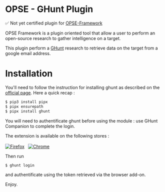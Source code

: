 # OPSE - GHunt Plugin

✅ Not yet certified plugin for [OPSE-Framework](https://github.com/OPSE-Developers/OPSE-Framework)

OPSE Framework is a plugin oriented tool that allow a user to perform an open-source research to gather intelligence on a target.

This plugin perform a [GHunt](https://github.com/mxrch/GHunt) research to retrieve data on the target from a google email address.

# Installation

You'll need to follow the instruction for installing ghunt as described on the [official page](https://github.com/mxrch/GHunt). Here a quick recap :

```bash
$ pip3 install pipx
$ pipx ensurepath
$ pipx install ghunt
```

You will need to authentificate ghunt before using the module : use GHunt Companion to complete the login.

The extension is available on the following stores :\
\
[![Firefox](https://files.catbox.moe/5g2ld5.png)](https://addons.mozilla.org/en-US/firefox/addon/ghunt-companion/)&nbsp;&nbsp;&nbsp;[![Chrome](https://storage.googleapis.com/web-dev-uploads/image/WlD8wC6g8khYWPJUsQceQkhXSlv1/UV4C4ybeBTsZt43U4xis.png)](https://chrome.google.com/webstore/detail/ghunt-companion/dpdcofblfbmmnikcbmmiakkclocadjab)

Then run 
```bash
$ ghunt login
```
and authentificate using the token retrieved via the browser add-on.

Enjoy.